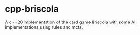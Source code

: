 # cpp-briscola
A c++20 implementation of the card game Briscola with some AI implementations using rules and mcts.
